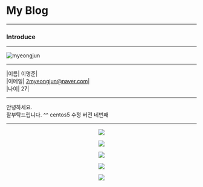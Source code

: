 # My Blog
---
### Introduce

---

![myeongjun](https://user-images.githubusercontent.com/77829885/202432139-d9dfd194-b81e-4058-8de2-19aec00e2e7e.png)

---

|이름| 이명준|  
|이메일| 2myeongjun@naver.com|  
|나이| 27|  

---

안녕하세요.  
잘부탁드립니다. ^^
centos5 수정 버전 네번째

---

<div align="center">

<a href="https://github.com/Leemyeongjun/Leemyeongjun.github.io"><img src="https://hits.seeyoufarm.com/api/count/incr/badge.svg?url=https%3A%2F%2Fleemyeongjun.github.io&count_bg=%23000000&title_bg=%23000000&icon=&icon_color=%23E7E7E7&title=Visit&edge_flat=false"/></a>

<a href="https://www.twitter.com" target="_blank"><img src="https://img.shields.io/badge/Twitter-1DA1F2?style=for-thebadge&logo=트위터아이콘&logoColor=black"/></a>

<a href="https://ko-kr.facebook.com/" target="_blank"><img src="https://img.shields.io/badge/Facebook-1877F2?style=for-thebadge&logo=페이스북아이콘&logoColor=black"/></a>

<a href="https://www.youtube.com/" target="_blank"><img src="https://img.shields.io/badge/Youtube-FF0000?style=for-thebadge&logo=유튜브아이콘&logoColor=wihte"/></a>

<a href="https://www.naver.com/" target="_blank"><img src="https://img.shields.io/badge/Naver-03C75A?style=for-thebadge&logo=네이버아이콘&logoColor=wihte"/></a>

</div>
